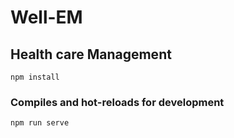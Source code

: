 # Well-EM

## Health care Management
```
npm install
```

### Compiles and hot-reloads for development
```
npm run serve
```
